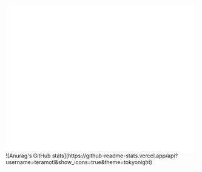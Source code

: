 <picture>
  <img src="/github-metrics.svg" alt="Metrics">
</picture>
![Anurag's GitHub stats](https://github-readme-stats.vercel.app/api?username=teramotl&show_icons=true&theme=tokyonight)
